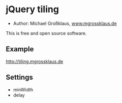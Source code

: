 jQuery tiling
======

* Author: Michael Großklaus, www.mgrossklaus.de

This is free and open source software.


Example
-------

http://tiling.mgrossklaus.de


Settings
-------

* minWidth
* delay